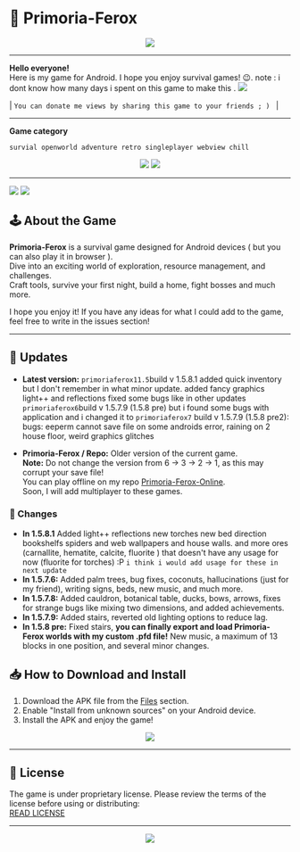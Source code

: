 # 🗿 Primoria-Ferox 

<p align="center">
  <a href="https://kashumy.github.io/Primoria-Ferox-Latest">
    <img src="https://img.shields.io/badge/PLAY%20ONLINE%20!-green?style=for-the-badge&logo=gamepad&logoColor=white">
  </a>
</p>

  
---


**Hello everyone!**  
Here is my game for Android. I hope you enjoy survival games! 😉.
note : i dont know how many days i spent on this game to make this .
 <img src="https://img.shields.io/badge/The%20game%20is%20free.%20But%20I%20would%20be%20very%20grateful%20if%20you%20share%20it%20with%20your%20friends%20%3B%29-coral?style=for-the-badge&logo=gamepad&logoColor=white">

| `You can donate me views by sharing this game to your friends ; ) ` |
 
___

**Game category** 
```
survial openworld adventure retro singleplayer webview chill

```
<p align="center">
  <img src="https://img.shields.io/badge/Made%20with-JavaScript-yellow?style=for-the-badge&logo=javascript&logoColor=white">
  <img src="https://img.shields.io/badge/Made%20with-HTML-orange?style=for-the-badge&logo=html5&logoColor=white">
   
</p>

---
<img src="https://github.com/Kashumy/Primoria-Ferox-Latest/blob/main/game.gif">

<img src="https://github.com/Kashumy/Primoria-Ferox-Latest/blob/main/game1.gif">

 
## 🕹️ About the Game

**Primoria-Ferox** is a survival game designed for Android devices ( but you can also play it in browser ).  
Dive into an exciting world of exploration, resource management, and challenges.  
Craft tools, survive your first night, build a home, fight bosses and much more.


I hope you enjoy it! If you have any ideas for what I could add to the game, feel free to write in the issues section! 

---

## 🔄 Updates

- **Latest version:**
`primoriaferox11.5`build v 1.5.8.1
 added quick inventory but I don't remember in what minor update.
added fancy graphics light++ and reflections fixed some bugs like in other updates
`primoriaferox6`build v 1.5.7.9 (1.5.8 pre)
 but i found some bugs with application and i changed it to `primoriaferox7` build v 1.5.7.9 (1.5.8 pre2): bugs: eeperm cannot save file on some androids error, raining on 2 house floor, weird graphics glitches 

- **Primoria-Ferox / Repo:** Older version of the current game.  
  **Note:** Do not change the version from 6 -> 3 -> 2 -> 1, as this may corrupt your save file!  
  You can play offline on my repo [Primoria-Ferox-Online](https://kashumy.github.io/Primoria-Ferox-Latest).  
  Soon, I will add multiplayer to these games.  
   

### 📜 Changes
- **In 1.5.8.1** Added light++ reflections new torches new bed direction bookshelfs spiders and web wallpapers and house walls. and more ores (carnallite, hematite, calcite, fluorite ) that doesn't have any usage for now  (fluorite for torches) :P `i think i would add usage for these in next update `
- **In 1.5.7.6:** Added palm trees, bug fixes, coconuts, hallucinations (just for my friend), writing signs, beds, new music, and much more.
- **In 1.5.7.8:** Added cauldron, botanical table, ducks, bows, arrows, fixes for strange bugs like mixing two dimensions, and added achievements.
- **In 1.5.7.9:** Added stairs, reverted old lighting options to reduce lag.
- **In 1.5.8 pre:** Fixed stairs, **you can finally export and load Primoria-Ferox worlds with my custom .pfd file!** New music, a maximum of 13 blocks in one position, and several minor changes.

## 📥 How to Download and Install

1. Download the APK file from the [Files](https://github.com/Kashumy/Primoria-Ferox-Download/releases/tag/game) section.
2. Enable "Install from unknown sources" on your Android device.
3. Install the APK and enjoy the game!

<p align="center">
  <a href="https://github.com/Kashumy/Primoria-Ferox-Download/releases/tag/game">
    <img src="https://img.shields.io/badge/Download-Game-aqua?style=for-the-badge">
  </a>
</p>

---

## 📜 License

The game is under proprietary license. Please review the terms of the license before using or distributing:  
[READ LICENSE](https://github.com/Kashumy/Primoria-Ferox-Download/blob/main/LICENSE.txt)

---

<p align="center">
  <a href="https://github.com/Kashumy/Primoria-Ferox-Download/blob/main/LICENSE.txt">
    <img src="https://img.shields.io/badge/READ-LICENSE-blue?style=for-the-badge">
  </a>
</p>
